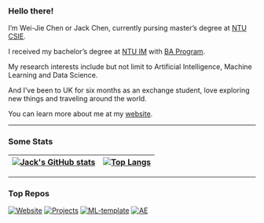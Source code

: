 <!-- # Jack's Personal Website
This repo contains all the code of my website.  
I use [Hexo Framework](https://hexo.io/zh-tw/) to build my website.  
You can see it at https://jackchen890311.github.io/Website/  

## Branches
Main: Raw code  
github-pages: Code built for github pages   -->


<!--
**JackChen890311/JackChen890311** is a ✨ _special_ ✨ repository because its `README.md` (this file) appears on your GitHub profile.

Here are some ideas to get you started:

- 🔭 I’m currently working on ...
- 🌱 I’m currently learning ...
- 👯 I’m looking to collaborate on ...
- 🤔 I’m looking for help with ...
- 💬 Ask me about ...
- 📫 How to reach me: ...
- 😄 Pronouns: ...
- ⚡ Fun fact: ...
-->


### Hello there!
I’m Wei-Jie Chen or Jack Chen, currently pursing master’s degree at [NTU CSIE](https://www.csie.ntu.edu.tw/).

I received my bachelor’s degree at [NTU IM](https://management.ntu.edu.tw/IM/) with [BA Program](https://management.ntu.edu.tw/course/BA_P).

My research interests include but not limit to Artificial Intelligence, Machine Learning and Data Science.

And I’ve been to UK for six months as an exchange student, love exploring new things and traveling around the world.

You can learn more about me at my [website](https://jackchen890311.github.io/Website/).

---

### Some Stats

| [![Jack's GitHub stats](https://github-readme-stats.vercel.app/api?username=JackChen890311&show_icons=true&theme=aura)](https://github.com/anuraghazra/github-readme-stats) |[![Top Langs](https://github-readme-stats.vercel.app/api/top-langs/?username=JackChen890311&layout=compact&theme=aura&hide=Jupyter+Notebook,HTML,CSS,SCSS)](https://github.com/anuraghazra/github-readme-stats)|
| ------------- | ------------- |

---

### Top Repos
[![Website](https://github-readme-stats.vercel.app/api/pin/?username=JackChen890311&repo=Website&theme=aura)](https://github.com/JackChen890311/Website)
[![Projects](https://github-readme-stats.vercel.app/api/pin/?username=JackChen890311&repo=Projects&theme=aura)](https://github.com/JackChen890311/Projects)
[![ML-template](https://github-readme-stats.vercel.app/api/pin/?username=JackChen890311&repo=ML-template&theme=aura)](https://github.com/JackChen890311/ML-template)
[![AE](https://github-readme-stats.vercel.app/api/pin/?username=JackChen890311&repo=AE&theme=aura)](https://github.com/JackChen890311/AE)
